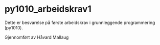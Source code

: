 # py1010_arbeidskrav1

Dette er besvarelse på første arbeidskrav i grunnleggende programmering (py1010).

Gjennomført av Håvard Mallaug
